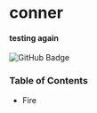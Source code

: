 
# conner 
#### testing again
![GitHub Badge](https://img.shields.io/badge/yes-working-blue)
### Table of Contents
* Fire    